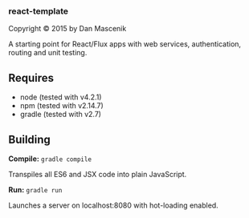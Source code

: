 ### react-template
Copyright &copy; 2015 by Dan Mascenik

A starting point for React/Flux apps with web services, authentication, routing and unit testing.

## Requires

- node (tested with v4.2.1)
- npm (tested with v2.14.7)
- gradle (tested with v2.7)

## Building

**Compile:** `gradle compile`

Transpiles all ES6 and JSX code into plain JavaScript.


**Run:** `gradle run`

Launches a server on localhost:8080 with hot-loading enabled.
